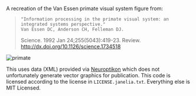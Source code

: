 A recreation of the Van Essen primate visual system figure from:


>     "Information processing in the primate visual system: an integrated systems perspective."
>     Van Essen DC, Anderson CH, Felleman DJ.
>    Science. 1992 Jan 24;255(5043):419-23. Review.
>     <http://dx.doi.org/10.1126/science.1734518>


![primate](https://github.com/ericmjonas/vanessen/raw/master/primate.png)

This uses data (XML) provided
via [Neuroptikon](https://github.com/JaneliaSciComp/Neuroptikon) which
does not unfortunately generate vector graphics for publication. This
code is licensed according to the license in `LICENSE.janelia.txt`. Everything else is MIT Licensed. 


